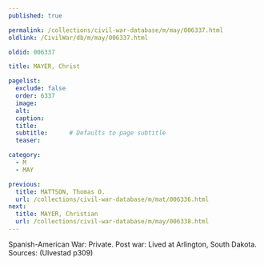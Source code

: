 ```yaml
---
published: true

permalink: /collections/civil-war-database/m/may/006337.html
oldlink: /CivilWar/db/m/may/006337.html

oldid: 006337

title: MAYER, Christ

pagelist:
  exclude: false
  order: 6337
  image: 
  alt:
  caption:
  title:
  subtitle:      # Defaults to page subtitle
  teaser:

category: 
  - M 
  - MAY

previous:
  title: MATTSON, Thomas O.
  url: /collections/civil-war-database/m/mat/006336.html  
next:
  title: MAYER, Christian
  url: /collections/civil-war-database/m/may/006338.html   
---
```

Spanish-American War: Private. Post war: Lived at Arlington, South Dakota. Sources: (Ulvestad p309)